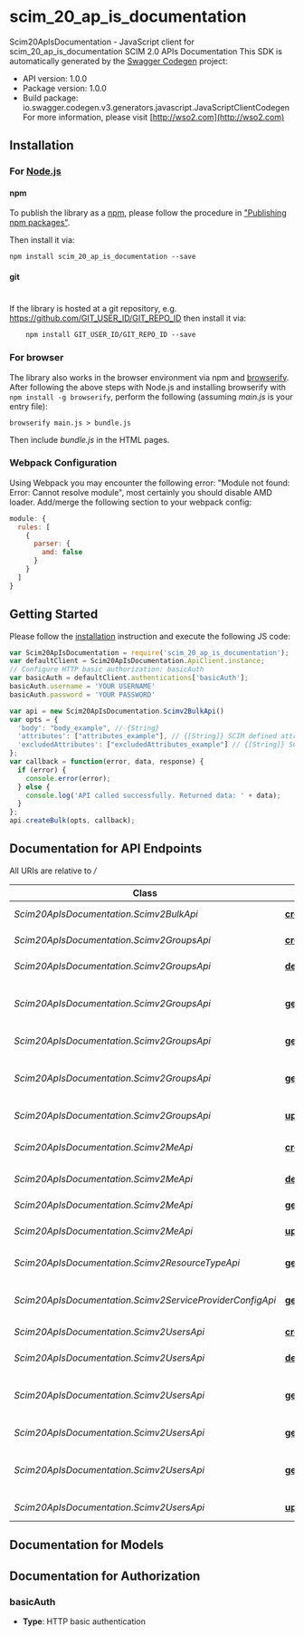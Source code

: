 # scim_20_ap_is_documentation

Scim20ApIsDocumentation - JavaScript client for scim_20_ap_is_documentation
SCIM 2.0 APIs Documentation
This SDK is automatically generated by the [Swagger Codegen](https://github.com/swagger-api/swagger-codegen) project:

- API version: 1.0.0
- Package version: 1.0.0
- Build package: io.swagger.codegen.v3.generators.javascript.JavaScriptClientCodegen
For more information, please visit [http://wso2.com](http://wso2.com)

## Installation

### For [Node.js](https://nodejs.org/)

#### npm

To publish the library as a [npm](https://www.npmjs.com/),
please follow the procedure in ["Publishing npm packages"](https://docs.npmjs.com/getting-started/publishing-npm-packages).

Then install it via:

```shell
npm install scim_20_ap_is_documentation --save
```

#### git
#
If the library is hosted at a git repository, e.g.
https://github.com/GIT_USER_ID/GIT_REPO_ID
then install it via:

```shell
    npm install GIT_USER_ID/GIT_REPO_ID --save
```

### For browser

The library also works in the browser environment via npm and [browserify](http://browserify.org/). After following
the above steps with Node.js and installing browserify with `npm install -g browserify`,
perform the following (assuming *main.js* is your entry file):

```shell
browserify main.js > bundle.js
```

Then include *bundle.js* in the HTML pages.

### Webpack Configuration

Using Webpack you may encounter the following error: "Module not found: Error:
Cannot resolve module", most certainly you should disable AMD loader. Add/merge
the following section to your webpack config:

```javascript
module: {
  rules: [
    {
      parser: {
        amd: false
      }
    }
  ]
}
```

## Getting Started

Please follow the [installation](#installation) instruction and execute the following JS code:

```javascript
var Scim20ApIsDocumentation = require('scim_20_ap_is_documentation');
var defaultClient = Scim20ApIsDocumentation.ApiClient.instance;
// Configure HTTP basic authorization: basicAuth
var basicAuth = defaultClient.authentications['basicAuth'];
basicAuth.username = 'YOUR USERNAME'
basicAuth.password = 'YOUR PASSWORD'

var api = new Scim20ApIsDocumentation.Scimv2BulkApi()
var opts = { 
  'body': "body_example", // {String} 
  'attributes': ["attributes_example"], // {[String]} SCIM defined attributes parameter.
  'excludedAttributes': ["excludedAttributes_example"] // {[String]} SCIM defined excludedAttribute parameter.
};
var callback = function(error, data, response) {
  if (error) {
    console.error(error);
  } else {
    console.log('API called successfully. Returned data: ' + data);
  }
};
api.createBulk(opts, callback);
```

## Documentation for API Endpoints

All URIs are relative to */*

Class | Method | HTTP request | Description
------------ | ------------- | ------------- | -------------
*Scim20ApIsDocumentation.Scimv2BulkApi* | [**createBulk**](docs/Scimv2BulkApi.md#createBulk) | **POST** /scim/v2/Bulk | Return the bulk which was created.
*Scim20ApIsDocumentation.Scimv2GroupsApi* | [**createGroup**](docs/Scimv2GroupsApi.md#createGroup) | **POST** /scim/v2/Groups | Return the group which was created
*Scim20ApIsDocumentation.Scimv2GroupsApi* | [**deleteGroup**](docs/Scimv2GroupsApi.md#deleteGroup) | **DELETE** /scim/v2/Groups/{id} | Delete the group with the given id
*Scim20ApIsDocumentation.Scimv2GroupsApi* | [**getGroup**](docs/Scimv2GroupsApi.md#getGroup) | **GET** /scim/v2/Groups | Return groups according to the filter, sort and pagination parameters
*Scim20ApIsDocumentation.Scimv2GroupsApi* | [**getGroupById**](docs/Scimv2GroupsApi.md#getGroupById) | **GET** /scim/v2/Groups/{id} | Return the group with the given id
*Scim20ApIsDocumentation.Scimv2GroupsApi* | [**getGroupsByPost**](docs/Scimv2GroupsApi.md#getGroupsByPost) | **POST** /scim/v2/Groups/.search | Return groups according to the filter, sort and pagination parameters
*Scim20ApIsDocumentation.Scimv2GroupsApi* | [**updateGroup**](docs/Scimv2GroupsApi.md#updateGroup) | **PUT** /scim/v2/Groups/{id} | Return the updated group
*Scim20ApIsDocumentation.Scimv2MeApi* | [**createMe**](docs/Scimv2MeApi.md#createMe) | **POST** /scim/v2/Me | Return the user which was anonymously created
*Scim20ApIsDocumentation.Scimv2MeApi* | [**deleteMe**](docs/Scimv2MeApi.md#deleteMe) | **DELETE** /scim/v2/Me | Delete the authenticated user.
*Scim20ApIsDocumentation.Scimv2MeApi* | [**getMe**](docs/Scimv2MeApi.md#getMe) | **GET** /scim/v2/Me | Return the authenticated user.
*Scim20ApIsDocumentation.Scimv2MeApi* | [**updateMe**](docs/Scimv2MeApi.md#updateMe) | **PUT** /scim/v2/Me | Return the updated user
*Scim20ApIsDocumentation.Scimv2ResourceTypeApi* | [**getResourceType**](docs/Scimv2ResourceTypeApi.md#getResourceType) | **GET** /scim/v2/ResourceType | Return the ResourceType schema.
*Scim20ApIsDocumentation.Scimv2ServiceProviderConfigApi* | [**getServiceProviderConfig**](docs/Scimv2ServiceProviderConfigApi.md#getServiceProviderConfig) | **GET** /scim/v2/ServiceProviderConfig | Return the ServiceProviderConfig schema.
*Scim20ApIsDocumentation.Scimv2UsersApi* | [**createUser**](docs/Scimv2UsersApi.md#createUser) | **POST** /scim/v2/Users | Return the user which was created
*Scim20ApIsDocumentation.Scimv2UsersApi* | [**deleteUser**](docs/Scimv2UsersApi.md#deleteUser) | **DELETE** /scim/v2/Users/{id} | Delete the user with the given id
*Scim20ApIsDocumentation.Scimv2UsersApi* | [**getUser**](docs/Scimv2UsersApi.md#getUser) | **GET** /scim/v2/Users | Return users according to the filter, sort and pagination parameters
*Scim20ApIsDocumentation.Scimv2UsersApi* | [**getUserById**](docs/Scimv2UsersApi.md#getUserById) | **GET** /scim/v2/Users/{id} | Return the user with the given id
*Scim20ApIsDocumentation.Scimv2UsersApi* | [**getUsersByPost**](docs/Scimv2UsersApi.md#getUsersByPost) | **POST** /scim/v2/Users/.search | Return users according to the filter, sort and pagination parameters
*Scim20ApIsDocumentation.Scimv2UsersApi* | [**updateUser**](docs/Scimv2UsersApi.md#updateUser) | **PUT** /scim/v2/Users/{id} | Return the updated user

## Documentation for Models


## Documentation for Authorization


### basicAuth

- **Type**: HTTP basic authentication

